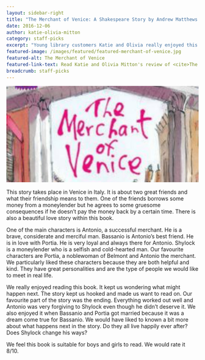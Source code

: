 ```yaml
---
layout: sidebar-right
title: "The Merchant of Venice: A Shakespeare Story by Andrew Matthews and Tony Ross"
date: 2016-12-06
author: katie-olivia-mitton
category: staff-picks
excerpt: "Young library customers Katie and Olivia really enjoyed this retelling of Shakespeare's Venetian play"
featured-image: /images/featured/featured-merchant-of-venice.jpg
featured-alt: The Merchant of Venice
featured-link-text: Read Katie and Olivia Mitton's review of <cite>The Merchant of Venice: A Shakespeare Story</cite>by Andrew Matthews and Tony Ross.
breadcrumb: staff-picks
---
```


![The Merchant of Venice](/images/featured/featured-merchant-of-venice.jpg)

This story takes place in Venice in Italy. It is about two great friends and what their friendship means to them. One of the friends borrows some money from a moneylender but he agrees to some gruesome consequences if he doesn’t pay the money back by a certain time. There is also a beautiful love story within this book.

One of the main characters is Antonio, a successful merchant. He is a brave, considerate and merciful man. Bassanio is Antonio’s best friend. He is in love with Portia. He is very loyal and always there for Antonio. Shylock is a moneylender who is a selfish and cold-hearted man. Our favourite characters are Portia, a noblewoman of Belmont and Antonio the merchant. We particularly liked these characters because they are both helpful and kind. They have great personalities and are the type of people we would like to meet in real life.

We really enjoyed reading this book. It kept us wondering what might happen next. The story kept us hooked and made us want to read on. Our favourite part of the story was the ending. Everything worked out well and Antonio was very forgiving to Shylock even though he didn’t deserve it. We also enjoyed it when Bassanio and Portia got married because it was a dream come true for Bassanio. We would have liked to known a bit more about what happens next in the story. Do they all live happily ever after? Does Shylock change his ways?

We feel this book is suitable for boys and girls to read. We would rate it 8/10.
